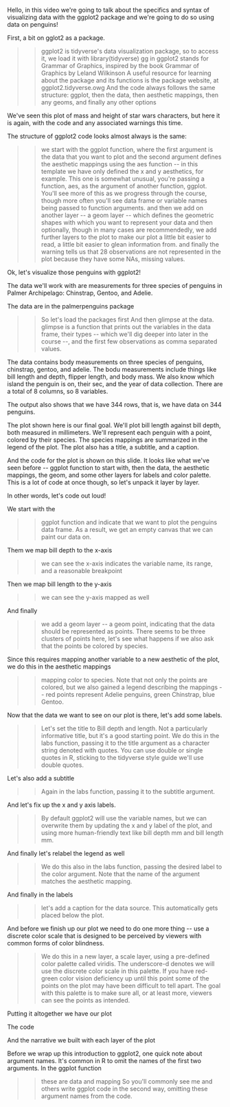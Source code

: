Hello, in this video we're going to talk about the specifics and syntax of visualizing data with the ggplot2 package and we're going to do so using data on penguins! 

>>

First, a bit on gglot2 as a package.

>>

>> ggplot2 is tidyverse's data visualization package, so to access it, we load it with library(tidyverse)
>> gg in ggplot2 stands for Grammar of Graphics, inspired by the book Grammar of Graphics by Leland Wilkinson
>> A useful resource for learning about the package and its functions is the package website, at ggplot2.tidyverse.owg
>> And the code always follows the same structure: ggplot, then the data, then aesthetic mappings, then any geoms, and finally any other options


>>

We've seen this plot of mass and height of star wars characters, but here it is again, with the code and any associated warnings this time.

The structure of ggplot2 code looks almost always is the same: 
>> we start with the ggplot function, where the first argument is the data that you want to plot and the second argument defines the aesthetic mappings using the aes function -- in this template we have only defined the x and y aesthetics, for example. This one is somewhat unusual, you're passing a function, aes, as the argument of another function, ggplot. You'll see more of this as we progress through the course, though more often you'll see data frame or variable names being passed to function arguments.
>> and then we add on another layer -- a geom layer -- which defines the geometric shapes with which you want to represent your data 
>> and then optionally, though in many cases are recommendedly, we add further layers to the plot to make our plot a little bit easier to read, a little bit easier to glean information from.
>> and finally the warning tells us that 28 observations are not represented in the plot because they have some NAs, missing values.

>>

Ok, let's visualize those penguins with ggplot2!

>>

The data we'll work with are measurements for three species of penguins in Palmer Archipelago: Chinstrap, Gentoo, and Adelie.

>>

The data are in the palmerpenguins package

>> So let's load the packages first
>> And then glimpse at the data. 
>> glimpse is a function that prints out the variables in the data frame, their types -- which we'll dig deeper into later in the course --, and the first few observations as comma separated values.

The data contains body measurements on three species of penguins, chinstrap, gentoo, and adelie. The bodu measurements include things like bill length and depth, flipper length, and body mass. We also know which island the penguin is on, their sec, and the year of data collection. There are a total of 8 columns, so 8 variables.

The output also shows that we have 344 rows, that is, we have data on 344 penguins.

>>

The plot shown here is our final goal. We'll plot bill length against bill depth, both measured in millimeters. We'll represent each penguin with a point, colored by their species. The species mappings are summarized in the legend of the plot. The plot also has a title, a subtitle, and a caption.

>>

And the code for the plot is shown on this slide. It looks like what we've seen before -- ggplot function to start with, then the data, the aesthetic mappings, the geom, and some other layers for labels and color palette. This is a lot of code at once though, so let's unpack it layer by layer.

>>

In other words, let's code out loud!

>>

We start with the 
>> ggplot function 
>> and indicate that we want to plot the penguins data frame. As a result, we get an empty canvas that we can paint our data on.

>>

Them we map bill depth to the x-axis 
>> we can see the x-axis indicates the variable name, its range, and a reasonable breakpoint

>>

Then we map bill length to the y-axis
>> we can see the y-axis mapped as well

>>

And finally
>> we add a geom layer -- a geom point, indicating that the data should be represented as points. There seems to be three clusters of points here, let's see what happens if we also ask that the points be colored by species.

>>

Since this requires mapping another variable to a new aesthetic of the plot, we do this in the aesthetic mappings
>> mapping color to species. Note that not only the points are colored, but we also gained a legend describing the mappings -- red points represent Adelie penguins, green Chinstrap, blue Gentoo.

>>

Now that the data we want to see on our plot is there, let's add some labels.

>> Let's set the title to Bill depth and length. Not a particularly informative title, but it's a good starting point. We do this in the labs function, passing it to the title argument as a character string denoted with quotes. You can use double or single quotes in R, sticking to the tidyverse style guide we'll use double quotes.

>>

Let's also add a subtitle

>> Again in the labs function, passing it to the subtitle argument.

>>

And let's fix up the x and y axis labels.

>> By default ggplot2 will use the variable names, but we can overwrite them by updating the x and y label of the plot, and using more human-friendly text like bill depth mm and bill length mm.

>>

And finally let's relabel the legend as well

>> We do this also in the labs function, passing the desired label to the color argument. Note that the name of the argument matches the aesthetic mapping.

>>

And finally in the labels

>> let's add a caption for the data source. This automatically gets placed below the plot.

>>

And before we finish up our plot we need to do one more thing -- use a discrete color scale that is designed to be perceived by viewers with common forms of color blindness. 

>> We do this in a new layer, a scale layer, using a pre-defined color palette called viridis. The underscore-d denotes we will use the discrete color scale in this palette. If you have red-green color vision deficiency up until this point some of the points on the plot may have been difficult to tell apart. The goal with this palette is to make sure all, or at least more, viewers can see the points as intended.

>>

Putting it altogether we have our plot

>>

The code

>>

And the narrative we built with each layer of the plot

>>

Before we wrap up this introduction to ggplot2, one quick note about argument names. It's common in R to omit the names of the first two arguments. In the ggplot function

>> these are data and mapping
>> So you'll commonly see me and others write ggplot code in the second way, omitting these argument names from the code.
